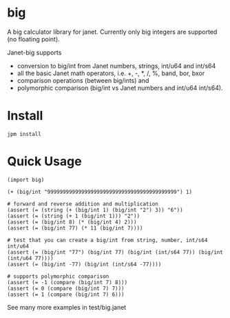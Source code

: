 # big

A big calculator library for janet. Currently only big integers are supported
(no floating point).

Janet-big supports 

* conversion to big/int from Janet numbers, strings, int/u64 and int/s64
* all the basic Janet math operators, i.e.  +, -, *, /, %, band, bor, bxor
* comparison operations (between big/ints) and
* polymorphic comparison (big/int vs Janet numbers and int/u64 int/s64).

# Install

```
jpm install
```

# Quick Usage


```
(import big)

(+ (big/int "999999999999999999999999999999999999999999") 1)

# forward and reverse addition and multiplication
(assert (= (string (+ (big/int 1) (big/int "2") 3)) "6"))
(assert (= (string (+ 1 (big/int 1))) "2"))
(assert (= (big/int 8) (* (big/int 4) 2)))
(assert (= (big/int 77) (* 11 (big/int 7))))

# test that you can create a big/int from string, number, int/s64 int/u64
(assert (= (big/int "77") (big/int 77) (big/int (int/s64 77)) (big/int (int/u64 77))))
(assert (= (big/int -77) (big/int (int/s64 -77))))

# supports polymorphic comparison
(assert (= -1 (compare (big/int 7) 8)))
(assert (= 0 (compare (big/int 7) 7)))
(assert (= 1 (compare (big/int 7) 6)))

```

See many more examples in test/big.janet


